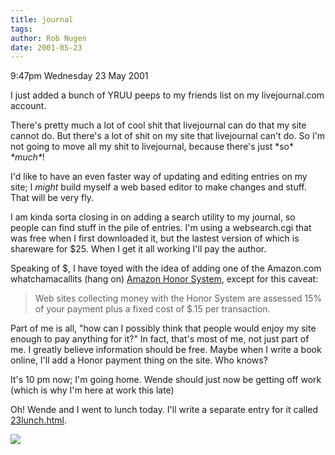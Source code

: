 ```yaml
---
title: journal
tags: 
author: Rob Nugen
date: 2001-05-23
---
```


<p class=date>9:47pm Wednesday 23 May 2001</p>

<p>I just added a bunch of YRUU peeps to my friends
list on my livejournal.com account.</p>

<p>There's pretty much a lot of cool shit that
livejournal can do that my site cannot do.  But
there's a lot of shit on my site that livejournal
can't do.  So I'm not going to move all my shit to
livejournal, because there's just *so*
<em>*much*</em>!</p>

<p>I'd like to have an even faster way of updating and
editing entries on my site; I <em>might</em> build
myself a web based editor to make changes and stuff. 
That will be very fly.</p>

<p>I am kinda sorta closing in on adding a search
utility to my journal, so people can find stuff in the
pile of entries.  I'm using a websearch.cgi that was
free when I first downloaded it, but the lastest
version of which is shareware for $25.  When I get it
all working I'll pay the author.</p>

<p>Speaking of $, I have toyed with the idea of adding
one of the Amazon.com whatchamacallits (hang on) <a
href="http://s1.amazon.com/exec/varzea/subst/fx/help/payor-faq.html/">Amazon
Honor System</a>, except for this caveat:</p>

<p><blockquote>
Web sites collecting money with the Honor System are
assessed 15% of your payment plus a fixed cost of $.15
per transaction.
</blockquote></p>

<p>Part of me is all, "how can I possibly think that
people would enjoy my site enough to pay anything for
it?"  In fact, that's most of me, not just part of me.
 I greatly believe information should be free.  Maybe
when I write a book online, I'll add a Honor payment
thing on the site.  Who knows?</p>

<p>It's 10 pm now; I'm going home.  Wende should just
now be getting off work (which is why I'm here at work
this late)</p>

<p>Oh!  Wende and I went to lunch today.  I'll write a
separate entry for it called <a
href="http://www.robnugen.com/cgi-local/journal.cgi?dir=2001/05&file=23lunch.html">23lunch.html</a>.</p>

<p><img src="/images/rob/wL-ROB.gif"/></p>
